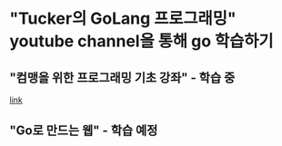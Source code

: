 # "Tucker의 GoLang 프로그래밍" youtube channel을 통해 go 학습하기

## "컴맹을 위한 프로그래밍 기초 강좌"  - 학습 중
[link](https://github.com/Yongbbbba/GolangTucker/tree/master/GoBasic)

## "Go로 만드는 웹" - 학습 예정
